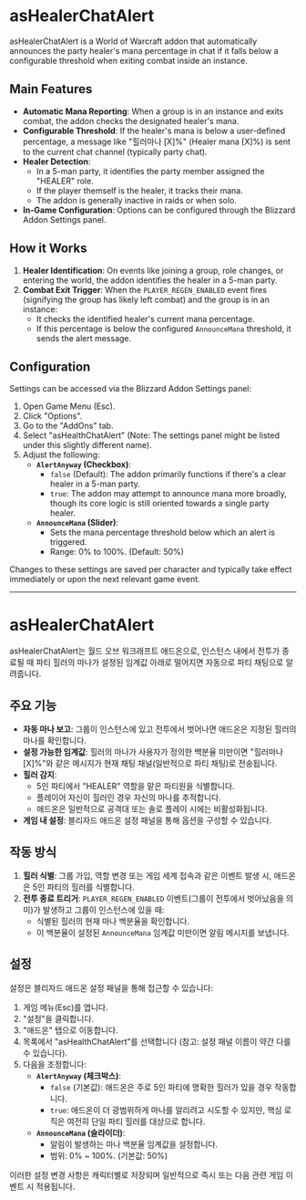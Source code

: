 # asHealerChatAlert

asHealerChatAlert is a World of Warcraft addon that automatically announces the party healer's mana percentage in chat if it falls below a configurable threshold when exiting combat inside an instance.

## Main Features

*   **Automatic Mana Reporting**: When a group is in an instance and exits combat, the addon checks the designated healer's mana.
*   **Configurable Threshold**: If the healer's mana is below a user-defined percentage, a message like "힐러마나 [X]%" (Healer mana [X]%) is sent to the current chat channel (typically party chat).
*   **Healer Detection**:
    *   In a 5-man party, it identifies the party member assigned the "HEALER" role.
    *   If the player themself is the healer, it tracks their mana.
    *   The addon is generally inactive in raids or when solo.
*   **In-Game Configuration**: Options can be configured through the Blizzard Addon Settings panel.

## How it Works

1.  **Healer Identification**: On events like joining a group, role changes, or entering the world, the addon identifies the healer in a 5-man party.
2.  **Combat Exit Trigger**: When the `PLAYER_REGEN_ENABLED` event fires (signifying the group has likely left combat) and the group is in an instance:
    *   It checks the identified healer's current mana percentage.
    *   If this percentage is below the configured `AnnounceMana` threshold, it sends the alert message.

## Configuration

Settings can be accessed via the Blizzard Addon Settings panel:
1.  Open Game Menu (Esc).
2.  Click "Options".
3.  Go to the "AddOns" tab.
4.  Select "asHealthChatAlert" (Note: The settings panel might be listed under this slightly different name).
5.  Adjust the following:
    *   **`AlertAnyway` (Checkbox)**:
        *   `false` (Default): The addon primarily functions if there's a clear healer in a 5-man party.
        *   `true`: The addon may attempt to announce mana more broadly, though its core logic is still oriented towards a single party healer.
    *   **`AnnounceMana` (Slider)**:
        *   Sets the mana percentage threshold below which an alert is triggered.
        *   Range: 0% to 100%. (Default: 50%)

Changes to these settings are saved per character and typically take effect immediately or upon the next relevant game event.

---

# asHealerChatAlert

asHealerChatAlert는 월드 오브 워크래프트 애드온으로, 인스턴스 내에서 전투가 종료될 때 파티 힐러의 마나가 설정된 임계값 아래로 떨어지면 자동으로 파티 채팅으로 알려줍니다.

## 주요 기능

*   **자동 마나 보고**: 그룹이 인스턴스에 있고 전투에서 벗어나면 애드온은 지정된 힐러의 마나를 확인합니다.
*   **설정 가능한 임계값**: 힐러의 마나가 사용자가 정의한 백분율 미만이면 "힐러마나 [X]%"와 같은 메시지가 현재 채팅 채널(일반적으로 파티 채팅)로 전송됩니다.
*   **힐러 감지**:
    *   5인 파티에서 "HEALER" 역할을 맡은 파티원을 식별합니다.
    *   플레이어 자신이 힐러인 경우 자신의 마나를 추적합니다.
    *   애드온은 일반적으로 공격대 또는 솔로 플레이 시에는 비활성화됩니다.
*   **게임 내 설정**: 블리자드 애드온 설정 패널을 통해 옵션을 구성할 수 있습니다.

## 작동 방식

1.  **힐러 식별**: 그룹 가입, 역할 변경 또는 게임 세계 접속과 같은 이벤트 발생 시, 애드온은 5인 파티의 힐러를 식별합니다.
2.  **전투 종료 트리거**: `PLAYER_REGEN_ENABLED` 이벤트(그룹이 전투에서 벗어났음을 의미)가 발생하고 그룹이 인스턴스에 있을 때:
    *   식별된 힐러의 현재 마나 백분율을 확인합니다.
    *   이 백분율이 설정된 `AnnounceMana` 임계값 미만이면 알림 메시지를 보냅니다.

## 설정

설정은 블리자드 애드온 설정 패널을 통해 접근할 수 있습니다:
1.  게임 메뉴(Esc)를 엽니다.
2.  "설정"을 클릭합니다.
3.  "애드온" 탭으로 이동합니다.
4.  목록에서 "asHealthChatAlert"를 선택합니다 (참고: 설정 패널 이름이 약간 다를 수 있습니다).
5.  다음을 조정합니다:
    *   **`AlertAnyway` (체크박스)**:
        *   `false` (기본값): 애드온은 주로 5인 파티에 명확한 힐러가 있을 경우 작동합니다.
        *   `true`: 애드온이 더 광범위하게 마나를 알리려고 시도할 수 있지만, 핵심 로직은 여전히 단일 파티 힐러를 대상으로 합니다.
    *   **`AnnounceMana` (슬라이더)**:
        *   알림이 발생하는 마나 백분율 임계값을 설정합니다.
        *   범위: 0% ~ 100%. (기본값: 50%)

이러한 설정 변경 사항은 캐릭터별로 저장되며 일반적으로 즉시 또는 다음 관련 게임 이벤트 시 적용됩니다.
